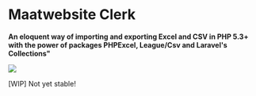 # Maatwebsite Clerk

**An eloquent way of importing and exporting Excel and CSV in PHP 5.3+ with the power of packages PHPExcel, League/Csv and Laravel's Collections"**

<img src="https://github.com/Maatwebsite/Clerk/blob/master/banner.jpg"/>

[WIP] Not yet stable!